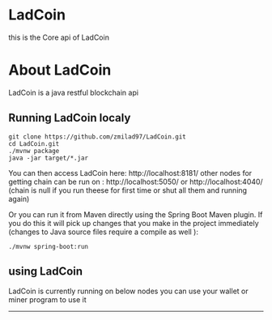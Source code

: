 # LadCoin
this is the Core api of LadCoin

# About LadCoin

LadCoin is a java restful blockchain api 

## Running LadCoin localy

```
git clone https://github.com/zmilad97/LadCoin.git
cd LadCoin.git
./mvnw package
java -jar target/*.jar
```
You can then access LadCoin here: http://localhost:8181/
other nodes for getting chain can be run on : http://localhost:5050/ or http://localhost:4040/ (chain is null if you run theese for first time or shut all them
and running again)

Or you can run it from Maven directly using the Spring Boot Maven plugin. If you do this it will pick up changes that you make in the project immediately (changes to Java source files require a compile as well ):

```
./mvnw spring-boot:run
```
## using LadCoin
LadCoin is currently running on below nodes you can use your wallet or miner program to use it



----------------------------------------------------------------------------------------------------------------




